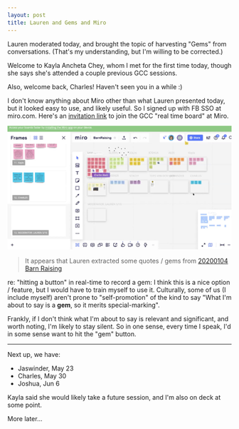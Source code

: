 ```yaml
---
layout: post
title: Lauren and Gems and Miro
---
```


Lauren moderated today, and brought the topic of harvesting "Gems"
from conversations.  (That's my understanding, but I'm willing to be
corrected.)

Welcome to Kayla Ancheta Chey, whom I met for the first time today,
though she says she's attended a couple previous GCC sessions.

Also, welcome back, Charles! Haven't seen you in a while :)

I don't know anything about Miro other than what Lauren presented
today, but it looked easy to use, and likely useful.  So I signed up
with FB SSO at miro.com. Here's an [invitation
link](https://miro.com/welcome/yLFy5R02aMoUUxefUd4PLUj5PFmRhkka6Ysyhw50gMENfGHGsosOlsmLYMRviZTy
) to join the GCC "real time board" at Miro.

[![Example of Miro from Lauren](/images/2020/ScreenShot-Miro-Lauren.png)](https://miro.com/welcome/yLFy5R02aMoUUxefUd4PLUj5PFmRhkka6Ysyhw50gMENfGHGsosOlsmLYMRviZTy)

> It appears that Lauren extracted some quotes / gems from [20200104
  Barn Raising](https://youtu.be/odskUenl2l0)

re: "hitting a button" in real-time to record a gem: I think this is a
nice option / feature, but I would have to train myself to use
it. Culturally, some of us (I include myself) aren't prone to
"self-promotion" of the kind to say "What I'm about to say is a
**gem**, so it merits special-marking".

Frankly, if I don't think what I'm about to say is relevant and
significant, and worth noting, I'm likely to stay silent. So in one
sense, every time I speak, I'd in some sense want to hit the "gem"
button.

<hr/>

Next up, we have:
* Jaswinder, May 23
* Charles, May 30
* Joshua, Jun 6

Kayla said she would likely take a future session, and I'm also on
deck at some point.

More later...